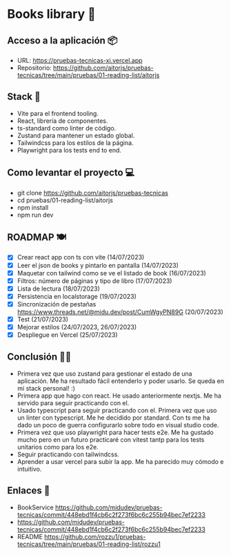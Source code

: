 # Books library 📕

## Acceso a la aplicación 📦

- URL: https://pruebas-tecnicas-xi.vercel.app
- Repositorio: https://github.com/aitorjs/pruebas-tecnicas/tree/main/pruebas/01-reading-list/aitorjs

## Stack 🕺

- Vite para el frontend tooling.
- React, librería de componentes.
- ts-standard como linter de código.
- Zustand para mantener un estado global.
- Tailwindcss para los estilos de la página.
- Playwright para los tests end to end.

## Como levantar el proyecto 💻

- git clone https://github.com/aitorjs/pruebas-tecnicas
- cd pruebas/01-reading-list/aitorjs
- npm install
- npm run dev

## ROADMAP 🍽️

- [x] Crear react app con ts con vite (14/07/2023)
- [x] Leer el json de books y pintarlo en pantalla (14/07/2023)
- [x] Maquetar con tailwind como se ve el listado de book (16/07/2023)
- [x] Filtros: número de páginas y tipo de libro (17/07/2023)
- [x] Lista de lectura (18/07/2023)
- [x] Persistencia en localstorage (19/07/2023)
- [x] Sincronización de pestañas https://www.threads.net/@midu.dev/post/CumWgyPN89G (20/07/2023)
- [x] Test (21/07/2023)
- [x] Mejorar estilos (24/07/2023, 26/07/2023)
- [x] Despliegue en Vercel (25/07/2023)

## Conclusión 😶‍🌫️

  - Primera vez que uso zustand para gestionar el estado de una aplicación. Me ha resultado fácil entenderlo y poder usarlo. Se queda en mi stack personal! :)
  - Primera app que hago con react. He usado anteriormente nextjs. Me ha servido para seguir practicando con el.
  - Usado typescript para seguir practicando con el. Primera vez que uso un linter con typescript. Me he decidido por standard. Con ts me ha dado un poco de guerra configurarlo sobre todo en visual studio code.
  - Primera vez que uso playwright para hacer tests e2e. Me ha gustado mucho pero en un futuro practicaré con vitest tantp para los tests unitarios como para los e2e.
  - Seguir practicando con tailwindcss.
  - Aprender a usar vercel para subir la app. Me ha parecido muy cómodo e intuitivo.

## Enlaces 🔗

- BookService https://github.com/midudev/pruebas-tecnicas/commit/448ebd1f4cb6c2f273f6bc6c255b94bec7ef2233
- https://github.com/midudev/pruebas-tecnicas/commit/448ebd1f4cb6c2f273f6bc6c255b94bec7ef2233
- README https://github.com/rozzu1/pruebas-tecnicas/tree/main/pruebas/01-reading-list/rozzu1
